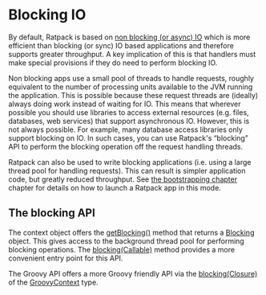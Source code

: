 # Blocking IO

By default, Ratpack is based on [non blocking (or async) IO](http://en.wikipedia.org/wiki/Asynchronous_I/O) which is more efficient than blocking (or sync) IO based
applications and therefore supports greater throughput.
A key implication of this is that handlers must make special provisions if they do need to perform blocking IO.

Non blocking apps use a small pool of threads to handle requests, roughly equivalent to the number of processing units available to the JVM running the application.
This is possible because these request threads are (ideally) always doing work instead of waiting for IO.
This means that wherever possible you should use libraries to access external resources (e.g. files, databases, web services) that support asynchronous IO.
However, this is not always possible.
For example, many database access libraries only support blocking on IO.
In such cases, you can use Ratpack's “blocking” API to perform the blocking operation off the request handling threads.

Ratpack can also be used to write blocking applications (i.e. using a large thread pool for handling requests).
This can result is simpler application code, but greatly reduced throughput.
See [the bootstrapping chapter](bootstrapping.html) chapter for details on how to launch a Ratpack app in this mode.

## The blocking API

The context object offers the [getBlocking()](api/ratpack/handling/Context.html#getBlocking\(\)) method that returns a [Blocking](api/ratpack/block/Blocking.html) object.
This gives access to the background thread pool for performing blocking operations.
The [blocking(Callable)](api/ratpack/handling/Context.html#blocking\(java.util.concurrent.Callable\)) method provides a more convenient entry point for this API.

The Groovy API offers a more Groovy friendly API via the [blocking(Closure)](api/ratpack/groovy/handling/GroovyContext.html#blocking\(groovy.lang.Closure\)) of the
[GroovyContext](api/ratpack/groovy/handling/GroovyContext.html) type.